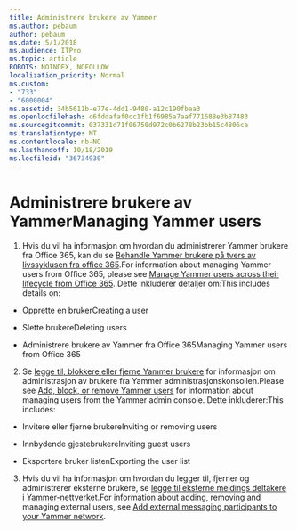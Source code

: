 ```yaml
---
title: Administrere brukere av Yammer
ms.author: pebaum
author: pebaum
ms.date: 5/1/2018
ms.audience: ITPro
ms.topic: article
ROBOTS: NOINDEX, NOFOLLOW
localization_priority: Normal
ms.custom:
- "733"
- "6000004"
ms.assetid: 34b5611b-e77e-4dd1-9480-a12c190fbaa3
ms.openlocfilehash: c6fddafaf0cc1fb1f6985a7aaf771688e3b87483
ms.sourcegitcommit: 037331d71f06750d972c0b6278b23bb15c4806ca
ms.translationtype: MT
ms.contentlocale: nb-NO
ms.lasthandoff: 10/18/2019
ms.locfileid: "36734930"
---
```

# <a name="managing-yammer-users"></a><span data-ttu-id="dd581-102">Administrere brukere av Yammer</span><span class="sxs-lookup"><span data-stu-id="dd581-102">Managing Yammer users</span></span>

1. <span data-ttu-id="dd581-103">Hvis du vil ha informasjon om hvordan du administrerer Yammer brukere fra Office 365, kan du se [Behandle Yammer brukere på tvers av livssyklusen fra office 365](https://docs.microsoft.com/yammer/manage-yammer-users/manage-users-across-their-lifecycle).</span><span class="sxs-lookup"><span data-stu-id="dd581-103">For information about managing Yammer users from Office 365, please see [Manage Yammer users across their lifecycle from Office 365](https://docs.microsoft.com/yammer/manage-yammer-users/manage-users-across-their-lifecycle).</span></span> <span data-ttu-id="dd581-104">Dette inkluderer detaljer om:</span><span class="sxs-lookup"><span data-stu-id="dd581-104">This includes details on:</span></span>

  - <span data-ttu-id="dd581-105">Opprette en bruker</span><span class="sxs-lookup"><span data-stu-id="dd581-105">Creating a user</span></span>

  - <span data-ttu-id="dd581-106">Slette brukere</span><span class="sxs-lookup"><span data-stu-id="dd581-106">Deleting users</span></span>

  - <span data-ttu-id="dd581-107">Administrere brukere av Yammer fra Office 365</span><span class="sxs-lookup"><span data-stu-id="dd581-107">Managing Yammer users from Office 365</span></span>

2. <span data-ttu-id="dd581-108">Se [legge til, blokkere eller fjerne Yammer brukere](http://alchemyportal.azurewebsites.net/Rule/ManageYammer%20users%20across%20their%20lifecycle%20from%20Office%20365) for informasjon om administrasjon av brukere fra Yammer administrasjonskonsollen.</span><span class="sxs-lookup"><span data-stu-id="dd581-108">Please see [Add, block, or remove Yammer users](http://alchemyportal.azurewebsites.net/Rule/ManageYammer%20users%20across%20their%20lifecycle%20from%20Office%20365) for information about managing users from the Yammer admin console.</span></span> <span data-ttu-id="dd581-109">Dette inkluderer:</span><span class="sxs-lookup"><span data-stu-id="dd581-109">This includes:</span></span>

  - <span data-ttu-id="dd581-110">Invitere eller fjerne brukere</span><span class="sxs-lookup"><span data-stu-id="dd581-110">Inviting or removing users</span></span>

  - <span data-ttu-id="dd581-111">Innbydende gjestebrukere</span><span class="sxs-lookup"><span data-stu-id="dd581-111">Inviting guest users</span></span>

  - <span data-ttu-id="dd581-112">Eksportere bruker listen</span><span class="sxs-lookup"><span data-stu-id="dd581-112">Exporting the user list</span></span>

3. <span data-ttu-id="dd581-113">Hvis du vil ha informasjon om hvordan du legger til, fjerner og administrerer eksterne brukere, se [legge til eksterne meldings deltakere i Yammer-nettverket](https://docs.microsoft.com/yammer/work-with-external-users/add-external-participants).</span><span class="sxs-lookup"><span data-stu-id="dd581-113">For information about adding, removing and managing external users, see [Add external messaging participants to your Yammer network](https://docs.microsoft.com/yammer/work-with-external-users/add-external-participants).</span></span>
